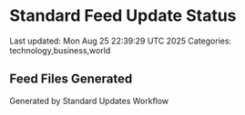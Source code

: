 # Standard Feed Update Status
Last updated: Mon Aug 25 22:39:29 UTC 2025
Categories: technology,business,world

## Feed Files Generated

Generated by Standard Updates Workflow
